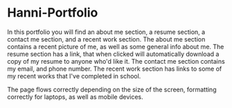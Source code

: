 # Hanni-Portfolio
In this portfolio you will find an about me section, a resume section, a contact me section, and a recent work section.
The about me section contains a recent picture of me, as well as some general info about me.
The resume section has a link, that when clicked will automatically download a copy of my resume to anyone who'd like it.
The contact me section contains my email, and phone number.
The recent work section has links to some of my recent works that I've completed in school.

The page flows correctly depending on the size of the screen, formatting correctly for laptops, as well as mobile devices.

